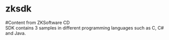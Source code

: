 # zksdk
#Content from ZKSoftware CD  
SDK contains 3 samples in different programming languages such as C, C# and Java.
